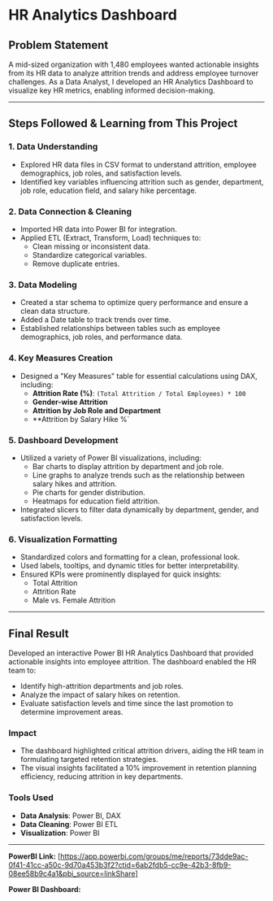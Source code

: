 # **HR Analytics Dashboard**

## **Problem Statement**
A mid-sized organization with 1,480 employees wanted actionable insights from its HR data to analyze attrition trends and address employee turnover challenges. As a Data Analyst, I developed an HR Analytics Dashboard to visualize key HR metrics, enabling informed decision-making.

---

## **Steps Followed & Learning from This Project**

### **1. Data Understanding**
- Explored HR data files in CSV format to understand attrition, employee demographics, job roles, and satisfaction levels.
- Identified key variables influencing attrition such as gender, department, job role, education field, and salary hike percentage.

### **2. Data Connection & Cleaning**
- Imported HR data into Power BI for integration.
- Applied ETL (Extract, Transform, Load) techniques to:
  - Clean missing or inconsistent data.
  - Standardize categorical variables.
  - Remove duplicate entries.

### **3. Data Modeling**
- Created a star schema to optimize query performance and ensure a clean data structure.
- Added a Date table to track trends over time.
- Established relationships between tables such as employee demographics, job roles, and performance data.

### **4. Key Measures Creation**
- Designed a "Key Measures" table for essential calculations using DAX, including:
  - **Attrition Rate (%)**: `(Total Attrition / Total Employees) * 100`
  - **Gender-wise Attrition**
  - **Attrition by Job Role and Department**
  - **Attrition by Salary Hike %`

### **5. Dashboard Development**
- Utilized a variety of Power BI visualizations, including:
  - Bar charts to display attrition by department and job role.
  - Line graphs to analyze trends such as the relationship between salary hikes and attrition.
  - Pie charts for gender distribution.
  - Heatmaps for education field attrition.
- Integrated slicers to filter data dynamically by department, gender, and satisfaction levels.

### **6. Visualization Formatting**
- Standardized colors and formatting for a clean, professional look.
- Used labels, tooltips, and dynamic titles for better interpretability.
- Ensured KPIs were prominently displayed for quick insights:
  - Total Attrition
  - Attrition Rate
  - Male vs. Female Attrition

---

## **Final Result**
Developed an interactive Power BI HR Analytics Dashboard that provided actionable insights into employee attrition. The dashboard enabled the HR team to:
- Identify high-attrition departments and job roles.
- Analyze the impact of salary hikes on retention.
- Evaluate satisfaction levels and time since the last promotion to determine improvement areas.

### **Impact**
- The dashboard highlighted critical attrition drivers, aiding the HR team in formulating targeted retention strategies.
- The visual insights facilitated a 10% improvement in retention planning efficiency, reducing attrition in key departments.

### **Tools Used**
- **Data Analysis**: Power BI, DAX
- **Data Cleaning**: Power BI ETL
- **Visualization**: Power BI

---
**PowerBI Link:** [https://app.powerbi.com/groups/me/reports/73dde9ac-0f41-41cc-a50c-9d70a453b3f2?ctid=6ab2fdb5-cc9e-42b3-8fb9-08ee58b9c4a1&pbi_source=linkShare]

**Power BI Dashboard:** 

